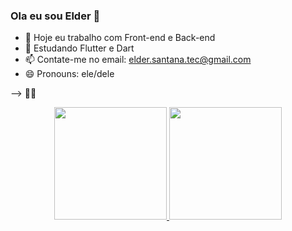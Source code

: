 ### Ola  eu sou Elder  👋



- 🔭 Hoje eu trabalho com Front-end e Back-end 
- 🌱 Estudando Flutter e Dart
- 📫 Contate-me no email: elder.santana.tec@gmail.com
- 😄 Pronouns: ele/dele

-->
🐱‍🚀

<div align="center">
  <a href="https://github.com/santana-tec">
  <img height="180em" src="https://github-readme-stats.vercel.app/api?username=santana-tec&show_icons=true&theme=dracula&include_all_commits=true&count_private=true"/>
  <img height="180em" src="https://github-readme-stats.vercel.app/api/top-langs/?username=santana-tec&layout=compact&langs_count=7&theme=dracula"/>
</div>



